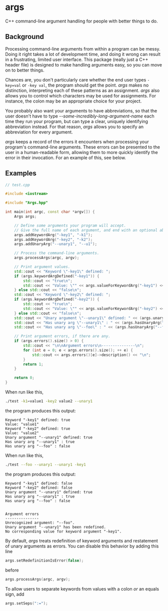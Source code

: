 args
====

C++ command-line argument handling for people with better things to do.

Background
----------
Processing command-line arguments from within a program can be messy. Doing it right takes a lot of development time, and doing it wrong can result in a frustrating, limited user interface. This package (really just a C++ header file) is designed to make handling arguments easy, so you can move on to better things.

Chances are, you don't particularly care whether the end user types `-key=val` or `-key val`, the program should get the point. *args* makes no distinction, interpreting each of these patterns as an assignment. *args* also allows you to control which characters may be used for assignments. For instance, the colon may be an appropriate choice for your project.

You probably also want your arguments to have abbreviations, so that the user doesn't have to type *--some-incredibly-long-argument-name* each time they run your program, but can type a clear, uniquely identifying abbreviation instead. For that reason, *args* allows you to specify an abbreviation for every argument.

*args* keeps a record of the errors it encounters when processing your program's command-line arguments. These errors can be presented to the user in a human-readable form, allowing them to more quickly identify the error in their invocation. For an example of this, see below.

Examples
--------
```c++
// test.cpp

#include <iostream>

#include "Args.hpp"

int main(int argc, const char *argv[]) {
	Args args;

	// Define some arguments your program will accept.
	// Give the full name of each argument, and end with an optional abbreviation.
	args.addKeywordArg("-key1", "-k1");
	args.addKeywordArg("-key2", "-k2");
	args.addUnaryArg("--unary1", "--u1");

	// Process the command-line arguments.
	args.processArgs(argc, argv);

	// Print argument values.
	std::cout << "Keyword \"-key1\" defined: ";
	if (args.keywordArgDefined("-key1")) {
		std::cout << "true\n"; 
		std::cout << "Value: \"" << args.valueForKeywordArg("-key1") << "\"\n";
	} else std::cout << "false\n";
	std::cout << "Keyword \"-key2\" defined: ";
	if (args.keywordArgDefined("-key2")) {
		std::cout << "true\n"; 
		std::cout << "Value: \"" << args.valueForKeywordArg("-key2") << "\"\n";
	} else std::cout << "false\n";
	std::cout << "Unary argument \"--unary1\" defined: " << (args.unaryArgDefined("--unary1")?"true":"false") << "\n";
	std::cout << "Has unary arg \"--unary1\" : " << (args.hasUnaryArg("--unary1")?"true":"false") << "\n";
	std::cout << "Has unary arg \"--foo\" : " << (args.hasUnaryArg("--foo")?"true":"false") << "\n";

	// Print argument errors, if there are any.
	if (args.errors().size() > 0) {
		std::cout << "\n\nArgument errors\n---------------\n";
		for (int e = 0; e < args.errors().size(); ++ e) {
			std::cout << args.errors()[e]->description() << "\n";
		}
		return 1;
	}

	return 0;
}
```

When run like this,
```bash
./test -k1=value1 -key2 value2 --unary1
```
the program produces this output:

	Keyword "-key1" defined: true
	Value: "value1"
	Keyword "-key2" defined: true
	Value: "value2"
	Unary argument "--unary1" defined: true
	Has unary arg "--unary1" : true
	Has unary arg "--foo" : false

When run like this,
```bash
./test --foo --unary1 --unary1 -key1
```
the program produces this output:

	Keyword "-key1" defined: false
	Keyword "-key2" defined: false
	Unary argument "--unary1" defined: true
	Has unary arg "--unary1" : true
	Has unary arg "--foo" : false


	Argument errors
	---------------
	Unrecognized argument: "--foo".
	Unary argument "--unary1" has been redefined.
	No corresponding value for keyword argument "-key1".

By default, *args* treats redefinition of keyword arguments and restatement of unary arguments as errors. You can disable this behavior by adding this line
```c++
args.setRedefinitionIsError(false);
```
before
```c++
args.processArgs(argc, argv);
```

To allow users to separate keywords from values with a colon _or_ an equals sign, add
```c++
args.setSeps(":=");
```
